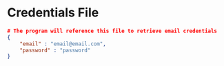 # Credentials File
```JSON
# The program will reference this file to retrieve email credentials
{
    "email" : "email@email.com",
    "password" : "password"
}
```